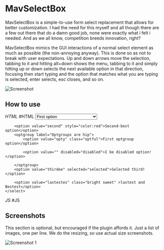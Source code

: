 MavSelectBox
===========

MavSelectBox is a simple-to-use form select replacement that allows for better customization. I had the need for this myself and all though there are a few out there that do a damn good job, none were exactly what i felt i needed. And as we all know, competition breeds innovation, right?

MavSelectBox mimics the GUI interactions of a normal select element as much as possible (the non-annoying anyway). This is done so as not to break with user expectations. Up and down arrows move the selection, tabbing to it and hitting alt+down shows the menu, tabbing to it and simply hitting up or down selects the next available option in that direction, focusing then start typing and the option that matches what you are typing is selected, enter selects, esc closes, and so on. 

![Screenshot](http://github.com/dcdustin/mavselectbox/mavselectbox.jpg)

How to use
----------

*HTML*
	#HTML
	<select id="select_field" class="some_class" style="width:200px">
		<option value="first" class="bland">First option</option>
	
		<option value="second" style="color:red">Second-best option</option>
		<optgroup label="Optgroups are hip">
			<option value="opty" class="optful">First optgroup option</option>
	
			<option value="" disabled="disabled">I be disabled option!</option>
	
		</optgroup>
		<option value="thirdee" selected="selected">Selected third!</option>
	
		<option value="lastestes" class="bright sweet" >lastest and Bestest</option>
	</select>

*JS*
	#JS
	<script type="text/javascript">
		window.addEvent('domready', function() {
			var my_select = new MavSelectBox('select_field');
		});
	</script>



Screenshots
-----------

This section is optional, but encouraged if the plugin affords it. Just a list of images, one per line. We do the resizing, so use actual size screenshots.

![Screenshot 1](http://url_to_project_screenshot)
